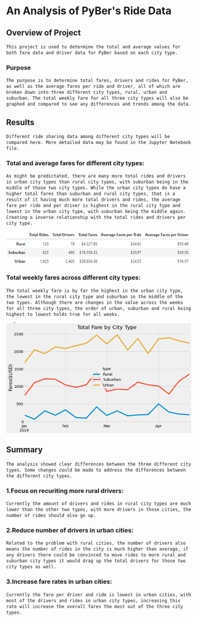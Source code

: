 # An Analysis of PyBer's Ride Data

## Overview of Project
    This project is used to determine the total and average values for both fare data and driver data for PyBer based on each city type.
### Purpose
    The purpose is to determine total fares, drivers and rides for PyBer, as well as the average fares per ride and driver, all of which are broken down into three different city types, rural, urban and suburban. The total weekly fare for all three city types will also be graphed and compared to see any differences and trends among the data.

## Results
    Different ride sharing data among different city types will be compared here. More detailed data may be found in the Jupyter Notebook file.
### Total and average fares for different city types:
    As might be predictated, there are many more total rides and drivers in urban city types than rural city types, with suburban being in the middle of those two city types. While the urban city types do have a higher total fares than suburban and rural city types, that is a result of it having much more total drivers and rides, the average fare per ride and per driver is highest in the rural city type and lowest in the urban city type, with suburban being the middle again. Creating a inverse relationship with the total rides and drivers per city type.
    
![](/Resources/PyBer_Summary.png)
### Total weekly fares across different city types:
    The total weekly fare is by far the highest in the urban city type, the lowest in the rural city type and suburban in the middle of the two types. Although there are changes in the value across the weeks for all three city types, the order of urban, suburban and rural being highest to lowest holds true for all weeks.
    
![](/Resources/PyBer_Graph.png)
## Summary
    The analysis showed clear differences between the three different city types. Some changes could be made to address the differences between the different city types.
### 1.Focus on recuriting more rural drivers:
    Currently the amount of drivers and rides in rural city types are much lower than the other two types, with more drivers in those cities, the number of rides should also go up.
### 2.Reduce number of drivers in urban cities:
    Related to the problem with rural cities, the number of drivers also means the number of rides in the city is much higher than average, if any drivers there could be convinced to move rides to more rural and suburban city types it would drag up the total drivers for those two city types as well.
### 3.Increase fare rates in urban cities:
    Currently the fare per driver and ride is lowest in urban cities, with most of the drivers and rides in urban city types, increasing this rate will increase the overall fares the most out of the three city types.
